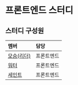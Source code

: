 # 프론트엔드 스터디

## 스터디 구성원
|멤버|담당|
|:--|:--|
|[모승(리더)](https://github.com/endmoseung)|프론트엔드|
|[워터](https://github.com/sukyeongh)|프론트엔드|
|[세인트](https://github.com/Seongtaek-H)|프론트엔드|
